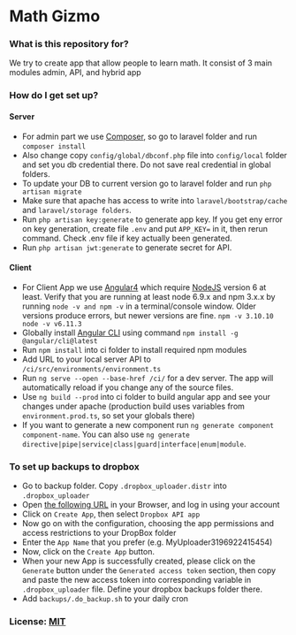 # Math Gizmo

### What is this repository for? ###

We try to create app that allow people to learn math.
It consist of 3 main modules admin, API, and hybrid app

### How do I get set up? ###

#### Server
- For admin part we use [Composer](https://getcomposer.org/), so go to laravel folder and run `composer install`
- Also change copy `config/global/dbconf.php` file into `config/local` folder and set you db credential there. Do not save real credential in global folders. 
- To update your DB to current version go to laravel folder and run `php artisan migrate`
- Make sure that apache has access to write into `laravel/bootstrap/cache` and `laravel/storage folders`. 
- Run `php artisan key:generate` to generate app key. If you get eny error on key generation, create file `.env` and put `APP_KEY=` in it, then rerun command. Check .env file if key actually been generated.
- Run `php artisan jwt:generate` to generate secret for API.

#### Client
- For Client App we use [Angular4](https://angular.io/) which require [NodeJS](https://nodejs.org/) version 6 at least. Verify that you are running at least node 6.9.x and npm 3.x.x by running `node -v and npm -v` in a terminal/console window. Older versions produce errors, but newer versions are fine. 
`npm -v
3.10.10
node -v
v6.11.3`
- Globally install [Angular CLI](https://angular.io/guide/quickstart) using command `npm install -g @angular/cli@latest`
- Run `npm install` into ci folder to install required npm modules
- Add URL to your local server API to `/ci/src/environments/environment.ts` 
- Run `ng serve --open --base-href /ci/` for a dev server. The app will automatically reload if you change any of the source files.
- Use `ng build --prod` into ci folder to build angular app and see your changes under apache (production build uses variables from `environment.prod.ts`, so set your globals there)
- If you want to generate a new component run `ng generate component component-name`. You can also use `ng generate directive|pipe|service|class|guard|interface|enum|module`.

### To set up backups to dropbox
- Go to backup folder. Copy `.dropbox_uploader.distr` into `.dropbox_uploader`
- Open [the following URL](https://www.dropbox.com/developers/apps) in your Browser, and log in using your account
- Click on `Create App`, then select `Dropbox API app`
- Now go on with the configuration, choosing the app permissions and access restrictions to your DropBox folder
- Enter the `App Name` that you prefer (e.g. MyUploader3196922415454)
- Now, click on the `Create App` button.
- When your new App is successfully created, please click on the `Generate` button under the `Generated access token` section, then copy and paste the new access token into corresponding variable in `.dropbox_uploader` file. Define your dropbox backups folder there.
- Add `backups/.do_backup.sh` to your daily cron

### License: [MIT](./LICENSE.MD)